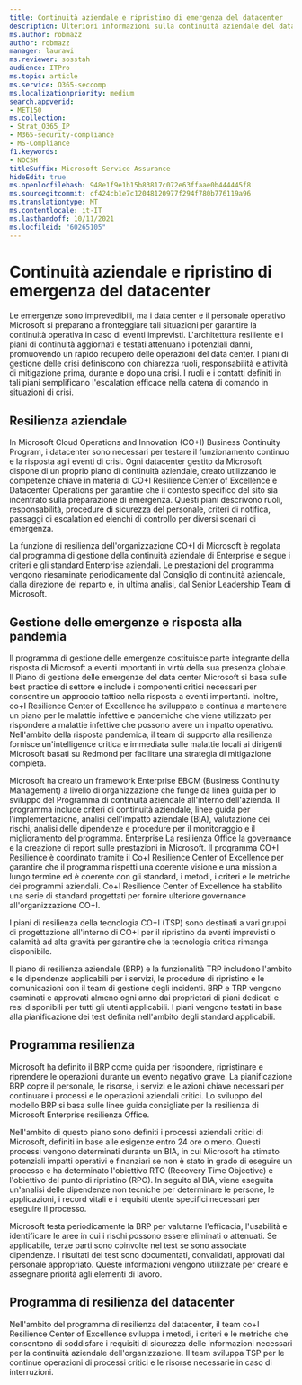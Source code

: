 ```yaml
---
title: Continuità aziendale e ripristino di emergenza del datacenter
description: Ulteriori informazioni sulla continuità aziendale del datacenter Microsoft e sul ripristino di emergenza.
ms.author: robmazz
author: robmazz
manager: laurawi
ms.reviewer: sosstah
audience: ITPro
ms.topic: article
ms.service: O365-seccomp
ms.localizationpriority: medium
search.appverid:
- MET150
ms.collection:
- Strat_O365_IP
- M365-security-compliance
- MS-Compliance
f1.keywords:
- NOCSH
titleSuffix: Microsoft Service Assurance
hideEdit: true
ms.openlocfilehash: 948e1f9e1b15b83817c072e63ffaae0b444445f8
ms.sourcegitcommit: cf424cb1e7c12048120977f294f780b776119a96
ms.translationtype: MT
ms.contentlocale: it-IT
ms.lasthandoff: 10/11/2021
ms.locfileid: "60265105"
---
```

# <a name="datacenter-business-continuity-and-disaster-recovery"></a>Continuità aziendale e ripristino di emergenza del datacenter

Le emergenze sono imprevedibili, ma i data center e il personale operativo Microsoft si preparano a fronteggiare tali situazioni per garantire la continuità operativa in caso di eventi imprevisti. L'architettura resiliente e i piani di continuità aggiornati e testati attenuano i potenziali danni, promuovendo un rapido recupero delle operazioni del data center. I piani di gestione delle crisi definiscono con chiarezza ruoli, responsabilità e attività di mitigazione prima, durante e dopo una crisi. I ruoli e i contatti definiti in tali piani semplificano l'escalation efficace nella catena di comando in situazioni di crisi.

## <a name="business-resilience"></a>Resilienza aziendale

In Microsoft Cloud Operations and Innovation (CO+I) Business Continuity Program, i datacenter sono necessari per testare il funzionamento continuo e la risposta agli eventi di crisi. Ogni datacenter gestito da Microsoft dispone di un proprio piano di continuità aziendale, creato utilizzando le competenze chiave in materia di CO+I Resilience Center of Excellence e Datacenter Operations per garantire che il contesto specifico del sito sia incentrato sulla preparazione di emergenza. Questi piani descrivono ruoli, responsabilità, procedure di sicurezza del personale, criteri di notifica, passaggi di escalation ed elenchi di controllo per diversi scenari di emergenza.

La funzione di resilienza dell'organizzazione CO+I di Microsoft è regolata dal programma di gestione della continuità aziendale di Enterprise e segue i criteri e gli standard Enterprise aziendali. Le prestazioni del programma vengono riesaminate periodicamente dal Consiglio di continuità aziendale, dalla direzione del reparto e, in ultima analisi, dal Senior Leadership Team di Microsoft.

## <a name="crisis-management-and-pandemic-response"></a>Gestione delle emergenze e risposta alla pandemia

Il programma di gestione delle emergenze costituisce parte integrante della risposta di Microsoft a eventi importanti in virtù della sua presenza globale. Il Piano di gestione delle emergenze del data center Microsoft si basa sulle best practice di settore e include i componenti critici necessari per consentire un approccio tattico nella risposta a eventi importanti. Inoltre, co+I Resilience Center of Excellence ha sviluppato e continua a mantenere un piano per le malattie infettive e pandemiche che viene utilizzato per rispondere a malattie infettive che possono avere un impatto operativo. Nell'ambito della risposta pandemica, il team di supporto alla resilienza fornisce un'intelligence critica e immediata sulle malattie locali ai dirigenti Microsoft basati su Redmond per facilitare una strategia di mitigazione completa.

Microsoft ha creato un framework Enterprise EBCM (Business Continuity Management) a livello di organizzazione che funge da linea guida per lo sviluppo del Programma di continuità aziendale all'interno dell'azienda. Il programma include criteri di continuità aziendale, linee guida per l'implementazione, analisi dell'impatto aziendale (BIA), valutazione dei rischi, analisi delle dipendenze e procedure per il monitoraggio e il miglioramento del programma. Enterprise La resilienza Office la governance e la creazione di report sulle prestazioni in Microsoft. Il programma CO+I Resilience è coordinato tramite il Co+I Resilience Center of Excellence per garantire che il programma rispetti una coerente visione e una mission a lungo termine ed è coerente con gli standard, i metodi, i criteri e le metriche dei programmi aziendali. Co+I Resilience Center of Excellence ha stabilito una serie di standard progettati per fornire ulteriore governance all'organizzazione CO+I.

I piani di resilienza della tecnologia CO+I (TSP) sono destinati a vari gruppi di progettazione all'interno di CO+I per il ripristino da eventi imprevisti o calamità ad alta gravità per garantire che la tecnologia critica rimanga disponibile.

Il piano di resilienza aziendale (BRP) e la funzionalità TRP includono l'ambito e le dipendenze applicabili per i servizi, le procedure di ripristino e le comunicazioni con il team di gestione degli incidenti. BRP e TRP vengono esaminati e approvati almeno ogni anno dai proprietari di piani dedicati e resi disponibili per tutti gli utenti applicabili. I piani vengono testati in base alla pianificazione dei test definita nell'ambito degli standard applicabili.

## <a name="resiliency-program"></a>Programma resilienza

Microsoft ha definito il BRP come guida per rispondere, ripristinare e riprendere le operazioni durante un evento negativo grave. La pianificazione BRP copre il personale, le risorse, i servizi e le azioni chiave necessari per continuare i processi e le operazioni aziendali critici. Lo sviluppo del modello BRP si basa sulle linee guida consigliate per la resilienza di Microsoft Enterprise resilienza Office.

Nell'ambito di questo piano sono definiti i processi aziendali critici di Microsoft, definiti in base alle esigenze entro 24 ore o meno. Questi processi vengono determinati durante un BIA, in cui Microsoft ha stimato potenziali impatti operativi e finanziari se non è stato in grado di eseguire un processo e ha determinato l'obiettivo RTO (Recovery Time Objective) e l'obiettivo del punto di ripristino (RPO). In seguito al BIA, viene eseguita un'analisi delle dipendenze non tecniche per determinare le persone, le applicazioni, i record vitali e i requisiti utente specifici necessari per eseguire il processo.

Microsoft testa periodicamente la BRP per valutarne l'efficacia, l'usabilità e identificare le aree in cui i rischi possono essere eliminati o attenuati. Se applicabile, terze parti sono coinvolte nel test se sono associate dipendenze. I risultati dei test sono documentati, convalidati, approvati dal personale appropriato. Queste informazioni vengono utilizzate per creare e assegnare priorità agli elementi di lavoro.

## <a name="datacenter-resilience-program"></a>Programma di resilienza del datacenter

Nell'ambito del programma di resilienza del datacenter, il team co+I Resilience Center of Excellence sviluppa i metodi, i criteri e le metriche che consentono di soddisfare i requisiti di sicurezza delle informazioni necessari per la continuità aziendale dell'organizzazione. Il team sviluppa TSP per le continue operazioni di processi critici e le risorse necessarie in caso di interruzioni.
